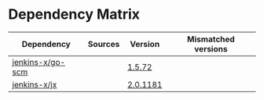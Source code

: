 # Dependency Matrix

Dependency | Sources | Version | Mismatched versions
---------- | ------- | ------- | -------------------
[jenkins-x/go-scm](https://github.com/jenkins-x/go-scm) |  | [1.5.72]() | 
[jenkins-x/jx](https://github.com/jenkins-x/jx) |  | [2.0.1181](https://github.com/jenkins-x/jx/releases/tag/v2.0.1181) | 
